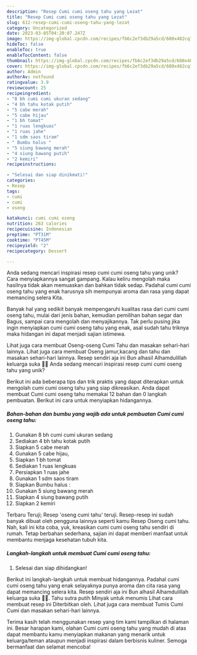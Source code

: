 ```yaml
---
description: "Resep Cumi cumi oseng tahu yang Lezat"
title: "Resep Cumi cumi oseng tahu yang Lezat"
slug: 612-resep-cumi-cumi-oseng-tahu-yang-lezat
category: Uncategorized
date: 2023-03-05T04:20:07.247Z
image: https://img-global.cpcdn.com/recipes/fb6c2ef3db29a5cd/680x482cq70/cumi-cumi-oseng-tahu-foto-resep-utama.jpg
hideToc: false
enableToc: true
enableTocContent: false
thumbnail: https://img-global.cpcdn.com/recipes/fb6c2ef3db29a5cd/680x482cq70/cumi-cumi-oseng-tahu-foto-resep-utama.jpg
cover: https://img-global.cpcdn.com/recipes/fb6c2ef3db29a5cd/680x482cq70/cumi-cumi-oseng-tahu-foto-resep-utama.jpg
author: Admin
authorAv: notfound
ratingvalue: 3.9
reviewcount: 25
recipeingredient:
- "8 bh cumi cumi ukuran sedang"
- "4 bh tahu kotak putih"
- "5 cabe merah"
- "5 cabe hijau"
- "1 bh tomat"
- "1 ruas lengkuas"
- "1 ruas jahe"
- "1 sdm saos tiram"
- " Bumbu halus "
- "5 siung bawang merah"
- "4 siung bawang putih"
- "2 kemiri"
recipeinstructions:

- "Selesai dan siap dinikmati!"
categories:
- Resep
tags:
- cumi
- cumi
- oseng

katakunci: cumi cumi oseng 
nutrition: 263 calories
recipecuisine: Indonesian
preptime: "PT31M"
cooktime: "PT45M"
recipeyield: "2"
recipecategory: Dessert

---
```





Anda sedang mencari inspirasi resep cumi cumi oseng tahu yang unik? Cara menyiapkannya sangat gampang. Kalau keliru mengolah maka hasilnya tidak akan memuaskan dan bahkan tidak sedap. Padahal cumi cumi oseng tahu yang enak harusnya sih mempunyai aroma dan rasa yang dapat memancing selera Kita.





Banyak hal yang sedikit banyak mempengaruhi kualitas rasa dari cumi cumi oseng tahu, mulai dari jenis bahan, kemudian pemilihan bahan segar dan Bagus, sampai cara mengolah dan menyajikannya. Tak perlu pusing jika ingin menyiapkan cumi cumi oseng tahu yang enak,      asal sudah tahu triknya maka hidangan ini dapat menjadi sajian istimewa.














Lihat juga cara membuat Oseng-oseng Cumi Tahu dan masakan sehari-hari lainnya. Lihat juga cara membuat Oseng jamur,kacang dan tahu dan masakan sehari-hari lainnya. Resep sendiri aja ini Bun alhasil Alhamdulillah keluarga suka 🥰🥰 Anda sedang mencari inspirasi resep cumi cumi oseng tahu yang unik?






Berikut ini ada beberapa tips dan trik praktis yang dapat diterapkan untuk mengolah cumi cumi oseng tahu yang siap dikreasikan. Anda dapat membuat Cumi cumi oseng tahu memakai 12 bahan dan 0 langkah pembuatan. Berikut ini cara untuk menyiapkan hidangannya.

<!--inarticleads1-->

##### Bahan-bahan dan bumbu yang wajib ada untuk pembuatan Cumi cumi oseng tahu:

1. Gunakan 8 bh cumi cumi ukuran sedang
1. Sediakan 4 bh tahu kotak putih
1. Siapkan 5 cabe merah
1. Gunakan 5 cabe hijau,
1. Siapkan 1 bh tomat
1. Sediakan 1 ruas lengkuas
1. Persiapkan 1 ruas jahe
1. Gunakan 1 sdm saos tiram
1. Siapkan  Bumbu halus :
1. Gunakan 5 siung bawang merah
1. Siapkan 4 siung bawang putih
1. Siapkan 2 kemiri


Terbaru Teruji; Resep &#39;oseng cumi tahu&#39; teruji. Resep-resep ini sudah banyak dibuat oleh pengguna lainnya seperti kamu Resep Oseng cumi tahu. Nah, kali ini kita coba, yuk, kreasikan cumi cumi oseng tahu sendiri di rumah. Tetap berbahan sederhana, sajian ini dapat memberi manfaat untuk membantu menjaga kesehatan tubuh kita. 

<!--inarticleads2-->

##### Langkah-langkah untuk membuat Cumi cumi oseng tahu:


1. Selesai dan siap dihidangkan!

Berikut ini langkah-langkah untuk membuat hidangannya. Padahal cumi cumi oseng tahu yang enak selayaknya punya aroma dan cita rasa yang dapat memancing selera kita. Resep sendiri aja ini Bun alhasil Alhamdulillah keluarga suka 🥰🥰. Tahu sutra putih Minyak untuk menumis Lihat cara membuat resep ini Diterbitkan oleh. Lihat juga cara membuat Tumis Cumi Cumi dan masakan sehari-hari lainnya. 

Terima kasih telah menggunakan resep yang tim kami tampilkan di halaman ini. Besar harapan kami, olahan Cumi cumi oseng tahu yang mudah di atas dapat membantu kamu menyiapkan makanan yang menarik untuk keluarga/teman ataupun menjadi inspirasi dalam berbisnis kuliner. Semoga bermanfaat dan selamat mencoba!
